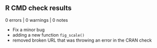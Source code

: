 ## R CMD check results

0 errors | 0 warnings | 0 notes

* Fix a minor bug
* adding a new function `fig_scale()`
* removed broken URL that was throwing an error in the CRAN check
